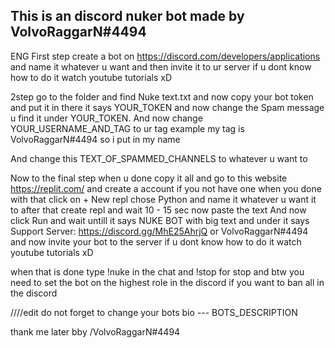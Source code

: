 
This is an discord nuker bot made by VolvoRaggarN#4494
---------------------------------------------------------
ENG
First step create a bot on https://discord.com/developers/applications and name it whatever u want 
and then invite it to ur server if u dont know how to do it watch youtube tutorials xD

2step go to the folder and find Nuke text.txt and now copy your bot token and put it in there it says
YOUR_TOKEN and now change the Spam message u find it under YOUR_TOKEN.
And now change YOUR_USERNAME_AND_TAG to ur tag example my tag is VolvoRaggarN#4494 so i put in my name

And change this TEXT_OF_SPAMMED_CHANNELS to whatever u want to 

Now to the final step when u done copy it all and go to this website https://replit.com/ 
and create a account if you not have one when you done with that click on + New repl chose Python
and name it whatever u want it to after that create repl and wait 10 - 15 sec now paste the text
And now click Run and wait untill it says NUKE BOT with big text and under it says 
Support Server: https://discord.gg/MhE25AhrjQ or VolvoRaggarN#4494
and now invite your bot to the server if u dont know how to do it watch youtube tutorials xD

when that is done type !nuke in the chat and !stop for stop and btw you need to set the bot
on the highest role in the discord if you want to ban all in the discord 

////edit do not forget to change your bots bio --- BOTS_DESCRIPTION

thank me later bby /VolvoRaggarN#4494


